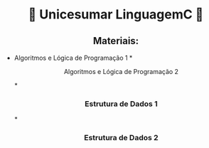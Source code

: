 <h1 align="center"> 📁 Unicesumar LinguagemC 📁 </h1>

<h2 align="center">Materiais: </h2>

- Algoritmos e Lógica de Programação 1
*<p align="center">Algoritmos e Lógica de Programação 2</p>
*<h3 align="center">Estrutura de Dados 1</h3> 
*<h3 align="center">Estrutura de Dados 2</h3> 
